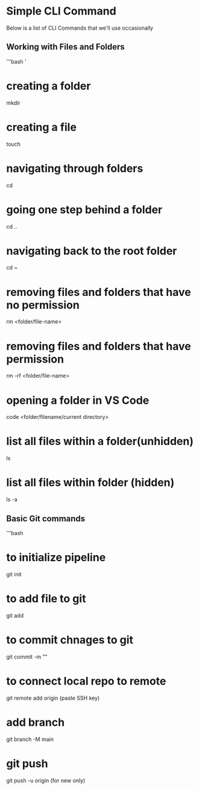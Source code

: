 # Simple CLI Command

Below is a list of CLI Commands that we'll use occasionally

## Working with Files and Folders

'''bash
    '
# creating a folder
mkdir <folder-name>

# creating a file
touch <file-name>

# navigating through folders
cd <folder-name>

# going one step behind a folder
cd ..

# navigating back to the root folder
cd ~

# removing files and folders that have  no permission
rm <folder/file-name>

# removing files and folders that have permission
rm -rf <folder/file-name>

# opening a folder in VS Code
code <folder/filename/current directory>

# list all files within a folder(unhidden)
ls

# list all files within folder (hidden)
ls -a


## Basic Git commands

'''bash

# to initialize pipeline
git init

# to add file to git
git add <file-name>

# to commit chnages to git
git commit -m ""

# to connect local repo to remote
git remote add origin (paste SSH key)

# add branch
git branch -M main

# git push
git push  -u origin (for new only)




